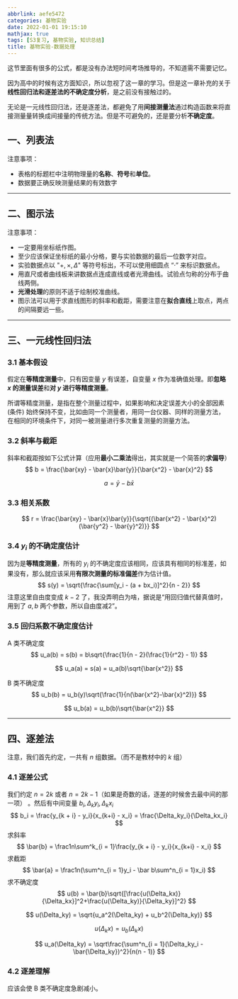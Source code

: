 ```yaml
---
abbrlink: aefe5472
categories: 基物实验
date: 2022-01-01 19:15:10
mathjax: true
tags: [S3复习, 基物实验, 知识总结]
title: 基物实验-数据处理
---
```


这节里面有很多的公式，都是没有办法短时间考场推导的，不知道需不需要记忆。

因为高中的时候有这方面知识，所以忽视了这一章的学习。但是这一章补充的关于**线性回归法和逐差法的不确定度分析**，是之前没有接触过的。

无论是一元线性回归法，还是逐差法，都避免了用**间接测量法**通过构造函数来将直接测量量转换成间接量的传统方法。但是不可避免的，还是要分析**不确定度**。
<!-- more-->
## 一、列表法

注意事项：

- 表格的标题栏中注明物理量的**名称**、**符号**和**单位**。
- 数据要正确反映测量结果的有效数字

---



## 二、图示法

注意事项：

- 一定要用坐标纸作图。
- 至少应该保证坐标纸的最小分格，要与实验数据的最后一位数字对应。
- 实验数据点以 "$+,\times,\Delta$" 等符号标出，不可以使用细圆点 “$\cdot$” 来标识数据点。
- 用直尺或者曲线板来讲数据点连成直线或者光滑曲线。试验点匀称的分布于曲线两侧。
- **光滑处理**的原则不适于绘制校准曲线。
- 图示法可以用于求直线图形的斜率和截距，需要注意在**拟合直线**上取点，两点的间隔要远一些。

---



## 三、一元线性回归法

### 3.1 基本假设

假定在**等精度测量**中，只有因变量 $y$ 有误差，自变量 $x$ 作为准确值处理。即**忽略 $x$ 的测量误差**和**对 $y$ 进行等精度测量**。

所谓等精度测量，是指在整个测量过程中，如果影响和决定误差大小的全部因素(条件) 始终保持不变，比如由同一个测量者，用同一台仪器、同样的测量方法，在相同的环境条件下，对同一被测量进行多次重复测量的测量方法。

### 3.2 斜率与截距

斜率和截距按如下公式计算（应用**最小二乘法**得出，其实就是一个简答的**求偏导**）
$$
b = \frac{\bar{xy} - \bar{x}\bar{y}}{\bar{x^2} - \bar{x}^2}
$$

$$
a = \bar{y} - b\bar{x}
$$

### 3.3 相关系数

$$
r = \frac{\bar{xy} - \bar{x}\bar{y}}{\sqrt{(\bar{x^2} - \bar{x}^2)(\bar{y^2} - \bar{y}^2)}}
$$

### 3.4 $y_i$ 的不确定度估计

因为是**等精度测量**，所有的 $y_i$ 的不确定度应该相同，应该具有相同的标准差，如果没有，那么就应该采用**有限次测量的标准偏差**作为估计值。
$$
s(y) = \sqrt{\frac{\sum[y_i - (a + bx_i)]^2}{n - 2}}
$$
注意这里自由度变成 $k - 2$ 了，我没弄明白为啥，据说是“用回归值代替真值时，用到了 $a,b$ 两个参数，所以自由度减2”。

### 3.5 回归系数不确定度估计

A 类不确定度
$$
u_a(b) = s(b) = b\sqrt{\frac{1}{n - 2}(\frac{1}{r^2} - 1)}
$$

$$
u_a(a) = s(a) = u_a(b)\sqrt{\bar{x^2}}
$$

B 类不确定度
$$
u_b(b) = u_b(y)\sqrt{\frac{1}{n(\bar{x^2}-\bar{x}^2)}}
$$

$$
u_b(a) = u_b(b)\sqrt{\bar{x^2}}
$$

---



## 四、逐差法

注意，我们首先约定，一共有 $n$ 组数据。（而不是教材中的 $k$ 组）

### 4.1 逐差公式

我们约定 $n = 2k$ 或者 $n = 2k - 1$（如果是奇数的话，逐差的时候舍去最中间的那一项） 。然后有中间变量 $b_i,\Delta_ky_i,\Delta_kx_i$
$$
b_i = \frac{y_{k + i} - y_i}{x_{k+i} - x_i} = \frac{\Delta_ky_i}{\Delta_kx_i}
$$
求斜率
$$
\bar{b} = \frac1n\sum^k_{i = 1}\frac{y_{k + i} - y_i}{x_{k+i} - x_i}
$$
求截距
$$
\bar{a} = \frac1n(\sum^n_{i = 1}y_i - \bar b\sum^n_{i = 1}x_i)
$$
求不确定度
$$
u(b) = \bar{b}\sqrt{[\frac{u(\Delta_kx)}{\Delta_kx}]^2+\frac{u(\Delta_ky)}{\Delta_ky}]^2}
$$

$$
u(\Delta_ky) = \sqrt{u_a^2(\Delta_ky) + u_b^2(\Delta_ky)}
$$

$$
u(\Delta_kx) = u_b(\Delta_kx)
$$

$$
u_a(\Delta_ky) = \sqrt\frac{\sum^n_{i = 1}(\Delta_ky_i - \bar{\Delta_ky})^2}{n(n - 1)}
$$

### 4.2 逐差理解

应该会使 B 类不确定度急剧减小。